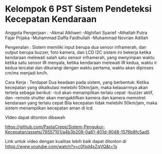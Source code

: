 # Kelompok 6 PST Sistem Pendeteksi Kecepatan Kendaraan

Anggota Pengerjaan :
-Akmal Alkhaeri
-Alghifari Syarief
-Athallah Putra Fajar Prijaka
-Muhammad Daffa Faidhullah
-Muhammad Novrian Adillah

Pengenalan :
Sistem memiliki input berupa dua sensor inframerah, dan output berupa buzzer, foto kamera, dan LCD I2C
sistem ini bekerja ketika kendaraan melewati salah satu sensor inframerah, yang menyimpan waktu ketika satu sensor IR menyala, ketika kendaraan melewati IR kedua, waktu ir kedua tercatat dan dikurangi dengan waktu pertama, waktu akan diproses cm/ms menjadi km/h.


Cara Kerja :
Terdapat Dua keadaan pada sistem, yang berbentuk:
  Ketika kecepatan yang dikalkulasi melebihi 50km/jam, maka kelauarnnya akan terteta sebagai berikut:
  -lcd akan menampilkan terlalu cepat
  -buzzer aktif, dan
  -remote shutter akan mengaktifkan kamera dan kamera memotret kendaraan yang terlalu cepat
  Bila kecepatan tidak melebihi 50km/jam, maka sistem menampilkan kecepatan aman di lcd.

VIdeo dapat ditonton dibawah

https://github.com/PastaCrepe/Sistem-Pengukur-Kecepatan/assets/76557101/a4b3b208-0a61-401d-9048-1576b8fc5ad5

Link untuk video dengan kualitas lebih baik dapat ditonton di https://www.youtube.com/watch?v=c0fpd4xZqVQ&t=1s
